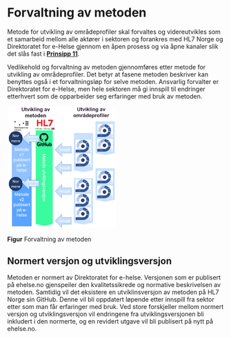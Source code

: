 # Forvaltning av metoden

Metode for utvikling av områdeprofiler skal forvaltes og videreutvikles som et samarbeid mellom alle aktører i sektoren og forankres med HL7 Norge og Direktoratet for e-Helse gjennom en åpen prosess og via åpne kanaler slik det slås fast i [**Prinsipp 11**](no-national-profiles-principles.md).

Vedlikehold og forvaltning av metoden gjennomføres etter metode for utvikling av områdeprofiler. Det betyr at fasene metoden beskriver kan benyttes også i et forvaltningsløp for selve metoden. Ansvarlig forvalter er Direktoratet for e-Helse, men hele sektoren må gi innspill til endringer etterhvert som de opparbeider seg erfaringer med bruk av metoden.

<img src="../../images/forvaltning-metode.png" alt="Forvaltning av metoden" width="50%" />

**Figur** Forvaltning av metoden

## Normert versjon og utviklingsversjon

Metoden er normert av Direktoratet for e-helse. 
Versjonen som er publisert på ehelse.no gjenspeiler den kvalitetssikrede og normative beskrivelsen av metoden. 
Samtidig vil det eksistere en utviklinsversjon av metoden på HL7 Norge sin GitHub. Denne vil bli oppdatert løpende etter innspill fra sektor etter som man får erfaringer med bruk. Ved store forskjeller mellom normert versjon og utviklingsversjon vil endringene fra utviklingsversjonen bli inkludert i den normerte, og en revidert utgave vil bli publisert på nytt på ehelse.no.
